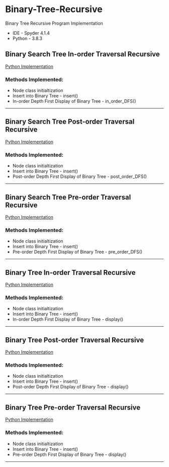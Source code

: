 # Binary-Tree-Recursive
Binary Tree Recursive Program Implementation
- IDE - Spyder 4.1.4
- Python - 3.8.3

## Binary Search Tree In-order Traversal Recursive
[Python Implementation](https://github.com/AishwaryaJadhav9850/Binary-Tree-Recursive/blob/main/Binary_Search_Tree_In-Order_Recursive.py)

### Methods Implemented:
* Node class initialtization
* Insert into Binary Tree - insert() 
* In-order Depth First Display of Binary Tree - in_order_DFS() 

****

## Binary Search Tree Post-order Traversal Recursive
[Python Implementation](https://github.com/AishwaryaJadhav9850/Binary-Tree-Recursive/blob/main/Binary_Search_Tree_Post-Order_Recursive.py)

### Methods Implemented:
* Node class initialtization
* Insert into Binary Tree - insert() 
* Post-order Depth First Display of Binary Tree - post_order_DFS() 

****

## Binary Search Tree Pre-order Traversal Recursive
[Python Implementation](https://github.com/AishwaryaJadhav9850/Binary-Tree-Recursive/blob/main/Binary_Search_Tree_Pre-Order_Recursive.py)

### Methods Implemented:
* Node class initialtization
* Insert into Binary Tree - insert() 
* Pre-order Depth First Display of Binary Tree - pre_order_DFS() 

****

## Binary Tree In-order Traversal Recursive
[Python Implementation](https://github.com/AishwaryaJadhav9850/Binary-Tree-Recursive/blob/main/Binary_Tree_Recursive_In-Order.py)

### Methods Implemented:
* Node class initialtization
* Insert into Binary Tree - insert() 
* In-order Depth First Display of Binary Tree - display() 

****

## Binary Tree Post-order Traversal Recursive
[Python Implementation](https://github.com/AishwaryaJadhav9850/Binary-Tree-Recursive/blob/main/Binary_Tree_Recursive_Post-Order.py)

### Methods Implemented:
* Node class initialtization
* Insert into Binary Tree - insert() 
* Post-order Depth First Display of Binary Tree - display() 

****

## Binary Tree Pre-order Traversal Recursive
[Python Implementation](https://github.com/AishwaryaJadhav9850/Binary-Tree-Recursive/blob/main/Binary_Tree_Recursive_Pre-Order.py)

### Methods Implemented:
* Node class initialtization
* Insert into Binary Tree - insert() 
* Pre-order Depth First Display of Binary Tree - display() 

****
